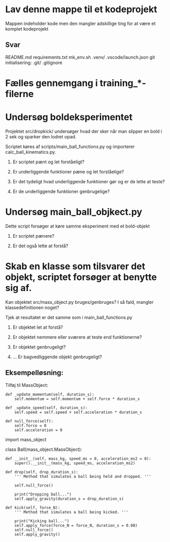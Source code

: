 # Lav denne mappe til et kodeprojekt

Mappen indeholder kode men den mangler adskillige ting for at være et komplet kodeprojekt

## Svar
README.md
requirements.txt
mk_env.sh
.venv/
.vscode/launch.json
git initialisering:
    .git/
    .gitignore


# Fælles gennemgang i training_*-filerne


# Undersøg boldeksperimentet
Projektet src/dropkick/ undersøger hvad der sker når man slipper en bold i 2 sek
og sparker den lodret opad.

Scriptet køres af scripts/main_ball_functions.py og importerer calc_ball_kinematics.py.

1. Er scriptet pænt og let forståeligt?

2. Er underliggende funktioner pæne og let forståelige?

3. Er det tydeligt hvad underliggende funktioner gør og er de lette at teste?

4. Er de underliggende funktioner genbrugelige?


# Undersøg main_ball_objkect.py
Dette script forsøger at køre samme eksperiment med et bold-objekt

1. Er scriptet pænere?

2. Er det også lette at forstå?


# Skab en klasse som tilsvarer det objekt, scriptet forsøger at benytte sig af.
Kan objektet src/mass_object.py bruges/genbruges?
I så fald, mangler klassedefinitionen noget?

Tjek at resultatet er det samme som i main_ball_functions.py

1. Er objektet let at forstå?

2. Er objektet nemmere eller sværere at teste end funktionerne?

3. Er objektet genbrugeligt?

4. ...
Er bagvedliggende objekt genbrugeligt?

## Eksempelløsning:

Tilføj til MassObject:

    def _update_momentum(self, duration_s):
        self.momentum = self.momentum + self.force * duration_s

    def _update_speed(self, duration_s):
        self.speed = self.speed + self.acceleration * duration_s

    def null_force(self):
        self.force = 0
        self.acceleration = 0
        

import mass_object

class Ball(mass_object.MassObject):

    def __init__(self, mass_kg, speed_ms = 0, acceleration_ms2 = 0):
        super().__init__(mass_kg, speed_ms, acceleration_ms2)

    def drop(self, drop_duration_s):
        ''' Method that simulates a ball being held and dropped. '''

        self.null_force()

        print("Dropping ball...")
        self.apply_gravity(duration_s = drop_duration_s)

    def kick(self, force_N):
        ''' Method that simulates a ball being kicked. '''

        print("Kicking ball...")
        self.apply_force(force_N = force_N, duration_s = 0.08)
        self.null_force()
        self.apply_gravity()